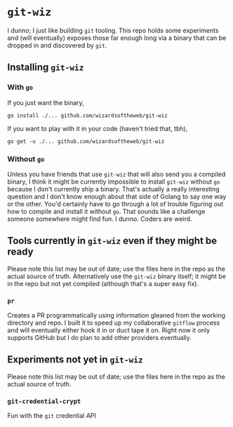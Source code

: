 # `git-wiz`

I dunno; I just like building `git` tooling. This repo holds some experiments and (will eventually) exposes those far enough long via a binary that can be dropped in and discovered by `git`.

## Installing `git-wiz`

### With `go`

If you just want the binary,
```shell-session
go install ./... github.com/wizardsoftheweb/git-wiz
```

If you want to play with it in your code (haven't tried that, tbh),
```shell-session
go get -u ./... github.com/wizardsoftheweb/git-wiz
```

### Without `go`

Unless you have friends that use `git-wiz` that will also send you a compiled binary, I think it might be currently impossible to install `git-wiz` without `go` because I don't currently ship a binary. That's actually a really interesting question and I don't know enough about that side of Golang to say one way or the other. You'd certainly have to go through a lot of trouble figuring out how to compile and install it without `go`. That sounds like a challenge someone somewhere might find fun. I dunno. Coders are weird. 

## Tools currently in `git-wiz` even if they might be ready

Please note this list may be out of date; use the files here in the repo as the actual source of truth. Alternatively use the `git-wiz` binary itself; it might be in the repo but not yet compiled (although that's a super easy fix).

### `pr`

Creates a PR programmatically using information gleaned from the working directory and repo. I built it to speed up my collaborative `gitflow` process and will eventually either hook it in or duct tape it on. Right now it only supports GitHub but I do plan to add other providers eventually.

## Experiments not yet in `git-wiz`

Please note this list may be out of date; use the files here in the repo as the actual source of truth.

### `git-credential-crypt`

Fun with the `git` credential API
